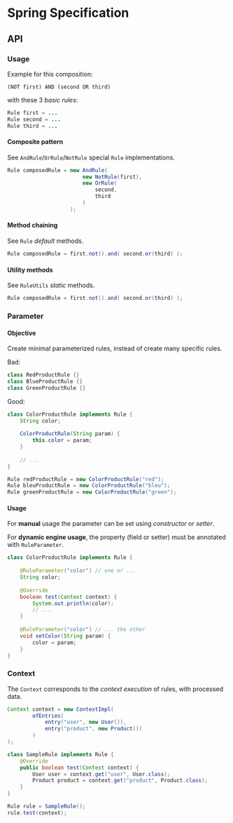 # Spring Specification

## API

### Usage

Example for this composition:
```
(NOT first) AND (second OR third)
```
with these 3 *basic rules*:
```java
Rule first = ...
Rule second = ...
Rule third = ...
```

#### Composite pattern

See `AndRule`/`OrRule`/`NotRule` special `Rule` implementations.

```java
Rule composedRule = new AndRule(
                        new NotRule(first),
                        new OrRule(
                            second,
                            third
                        )
                    );
```

#### Method chaining

See `Rule` *default* methods.

```java
Rule composedRule = first.not().and( second.or(third) );
```

#### Utility methods

See `RuleUtils` *static* methods.

```java
Rule composedRule = first.not().and( second.or(third) );
```

### Parameter

#### Objective

Create minimal parameterized rules, instead of create many specific rules.

Bad:
```java
class RedProductRule {}
class BlueProductRule {}
class GreenProductRule {}
```

Good:
```java
class ColorProductRule implements Rule {
    String color;
    
    ColorProductRule(String param) {
        this.color = param;
    }
    
    // ...
}

Rule redProductRule = new ColorProductRule("red");
Rule bleuProductRule = new ColorProductRule("bleu");
Rule greenProductRule = new ColorProductRule("green");
```

#### Usage

For **manual** usage the parameter can be set using _constructor_ or _setter_. 

For **dynamic engine usage**, the property (field or setter) must be annotated with `RuleParameter`.

```java
class ColorProductRule implements Rule {
    
    @RuleParameter("color") // one or ...
    String color;
    
    @Override
    boolean test(Context context) {
        System.out.println(color);
        // ...
    }
    
    @RuleParameter("color") // ... the other
    void setColor(String param) {
        color = param;
    }
}
```

### Context

The `Context` corresponds to the *context execution* of rules, with processed data.

```java
Context context = new ContextImpl(
        ofEntries(
            entry("user", new User()),
            entry("product", new Product())
        )
);
```
```java
class SampleRule implements Rule {
    @Override
    public boolean test(Context context) {
        User user = context.get("user", User.class);
        Product product = context.get("product", Product.class);
    }
}
```
```java
Rule rule = SampleRule();
rule.test(context);
```
